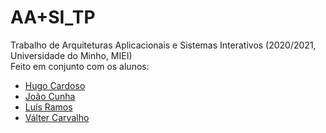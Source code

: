 # AA+SI_TP
Trabalho de Arquiteturas Aplicacionais e Sistemas Interativos (2020/2021, Universidade do Minho, MIEI) <br/>
Feito em conjunto com os alunos: <br/>
- [Hugo Cardoso](https://github.com/Abjiri) <br/>
- [João Cunha](https://github.com/Jcc20) <br/>
- [Luís Ramos](https://github.com/LuisRamos99) <br/>
- [Válter Carvalho](https://github.com/wurzy) 
